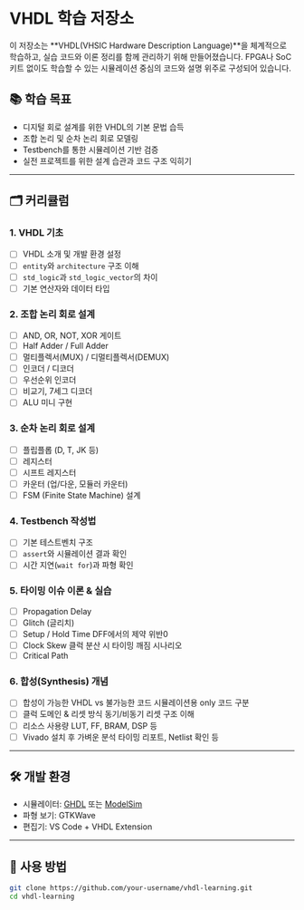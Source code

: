 # VHDL 학습 저장소

이 저장소는 **VHDL(VHSIC Hardware Description Language)**을 체계적으로 학습하고, 실습 코드와 이론 정리를 함께 관리하기 위해 만들어졌습니다. FPGA나 SoC 키트 없이도 학습할 수 있는 시뮬레이션 중심의 코드와 설명 위주로 구성되어 있습니다.

## 📚 학습 목표

- 디지털 회로 설계를 위한 VHDL의 기본 문법 습득
- 조합 논리 및 순차 논리 회로 모델링
- Testbench를 통한 시뮬레이션 기반 검증
- 실전 프로젝트를 위한 설계 습관과 코드 구조 익히기

---

## 🗂️ 커리큘럼

### 1. VHDL 기초

- [ ] VHDL 소개 및 개발 환경 설정
- [ ] `entity`와 `architecture` 구조 이해
- [ ] `std_logic`과 `std_logic_vector`의 차이
- [ ] 기본 연산자와 데이터 타입

### 2. 조합 논리 회로 설계

- [ ] AND, OR, NOT, XOR 게이트
- [ ] Half Adder / Full Adder
- [ ] 멀티플렉서(MUX) / 디멀티플렉서(DEMUX)
- [ ] 인코더 / 디코더
- [ ] 우선순위 인코더
- [ ] 비교기, 7세그 디코더
- [ ] ALU 미니 구현

### 3. 순차 논리 회로 설계

- [ ] 플립플롭 (D, T, JK 등)
- [ ] 레지스터
- [ ] 시프트 레지스터
- [ ] 카운터 (업/다운, 모듈러 카운터)
- [ ] FSM (Finite State Machine) 설계

### 4. Testbench 작성법

- [ ] 기본 테스트벤치 구조
- [ ] `assert`와 시뮬레이션 결과 확인
- [ ] 시간 지연(`wait for`)과 파형 확인

### 5. 타이밍 이슈 이론 & 실습

- [ ] Propagation Delay
- [ ] Glitch (글리치)
- [ ] Setup / Hold Time	DFF에서의 제약 위반0
- [ ] Clock Skew	클럭 분산 시 타이밍 깨짐 시나리오
- [ ] Critical Path

### 6. 합성(Synthesis) 개념
- [ ] 합성이 가능한 VHDL vs 불가능한 코드	시뮬레이션용 only 코드 구분
- [ ] 클럭 도메인 & 리셋 방식	동기/비동기 리셋 구조 이해
- [ ] 리소스 사용량	LUT, FF, BRAM, DSP 등
- [ ] Vivado 설치 후 가벼운 분석	타이밍 리포트, Netlist 확인 등

---

## 🛠️ 개발 환경

- 시뮬레이터: [GHDL](https://ghdl.readthedocs.io/) 또는 [ModelSim](https://eda.sw.siemens.com/en-US/ic/model/)
- 파형 보기: GTKWave
- 편집기: VS Code + VHDL Extension

---

## 📎 사용 방법

```bash
git clone https://github.com/your-username/vhdl-learning.git
cd vhdl-learning

